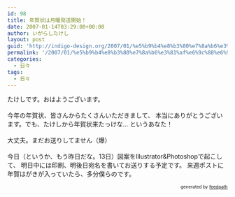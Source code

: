 ```yaml
---
id: 98
title: 年賀状は月曜発送開始！
date: 2007-01-14T03:29:00+00:00
author: いがらしたけし
layout: post
guid: 'http://indigo-design.org/2007/01/%e5%b9%b4%e8%b3%80%e7%8a%b6%e3%81%af%e6%9c%88%e6%9b%9c%e7%99%ba%e9%80%81%e9%96%8b%e5%a7%8b%ef%bc%81/'
permalink: '/2007/01/%e5%b9%b4%e8%b3%80%e7%8a%b6%e3%81%af%e6%9c%88%e6%9b%9c%e7%99%ba%e9%80%81%e9%96%8b%e5%a7%8b%ef%bc%81/'
categories:
  - 日々
tags:
  - 日々
---
```

たけしです。おはようございます。<br /><br />今年の年賀状、皆さんからたくさんいただきまして、
本当にありがとうございます。でも、たけしから年賀状来たっけな…
というあなた！<br /><br />大丈夫。まだお送りしてません（爆）
<br /><br />今日（というか、もう昨日だな。13日）図案をIllustrator&amp;Photoshopで起こして、
明日中には印刷、明後日宛名を書いてお送りする予定です。
来週ポストに年賀はがきが入っていたら、多分僕らのです。
<div style="text-align: right;font-size: 10px">
&nbsp;&nbsp;<span>generated by <a href="http://feedpath.jp">feedpath</a></span>
</div>